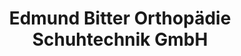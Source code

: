 ---
title: "Edmund Bitter Orthopädie Schuhtechnik GmbH"
url: /herzogenaurach/edmund-bitter-orthopaedie-schuhtechnik-gmbh/
shop: Schuhe
---